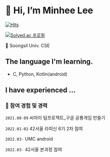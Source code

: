 # 👋 Hi, I’m Minhee Lee
[![Hits](https://hits.seeyoufarm.com/api/count/incr/badge.svg?url=https%3A%2F%2Fgithub.com%2Fhaesoo9410&count_bg=%23EB8B10&title_bg=%23684327&icon=&icon_color=%23E7E7E7&title=VISIT&edge_flat=false)](https://github.com/haesoo9410)

[![Solved.ac
프로필](http://mazassumnida.wtf/api/generate_badge?boj={handle})](https://solved.ac/{handle})

🏫 Soongsil Univ. CSE

## The language I'm learning.
- C, Python, Kotlin(android)

## I have experienced ...

### 🕋 참여 경험 및 경력

`2021.08-09` 씨아이 팀프로젝트_구글 공룡게임 만들기

`2022.01-02` 42서울 라피신 6기 2차 참여

`2022.03-` UMC android

`2022.03-` 42서울 본과정 참여
